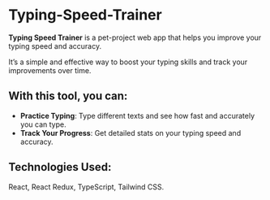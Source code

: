 # Typing-Speed-Trainer

**Typing Speed Trainer** is a pet-project web app that helps you improve your typing speed and accuracy.

It’s a simple and effective way to boost your typing skills and track your improvements over time.

## With this tool, you can:

- **Practice Typing**: Type different texts and see how fast and accurately you can type.
- **Track Your Progress**: Get detailed stats on your typing speed and accuracy.

## Technologies Used:

React, React Redux, TypeScript, Tailwind CSS.
